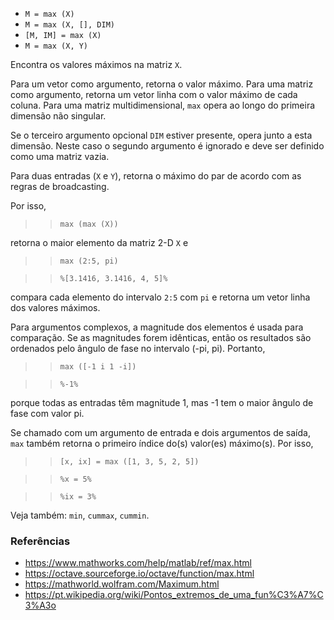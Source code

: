 - `M = max (X)`
- `M = max (X, [], DIM)`
- `[M, IM] = max (X)`
- `M = max (X, Y)`

Encontra os valores máximos na matriz `X`.

Para um vetor como argumento, retorna o valor máximo. Para uma matriz como
argumento, retorna um vetor linha com o valor máximo de cada coluna. Para uma
matriz multidimensional, `max` opera ao longo do primeira dimensão não
singular.

Se o terceiro argumento opcional `DIM` estiver presente, opera junto a esta
dimensão. Neste caso o segundo argumento é ignorado e deve ser definido como
uma matriz vazia.

Para duas entradas (`X` e `Y`), retorna o máximo do par de acordo com as regras
de broadcasting.

Por isso,

> > `max (max (X))`

retorna o maior elemento da matriz 2-D `X` e

> > `max (2:5, pi)`

> > `%[3.1416, 3.1416, 4, 5]%`

compara cada elemento do intervalo `2:5` com `pi` e retorna um vetor linha dos
valores máximos.

Para argumentos complexos, a magnitude dos elementos é usada para comparação.
Se as magnitudes forem idênticas, então os resultados são ordenados pelo ângulo
de fase no intervalo (-pi, pi). Portanto,

> > `max ([-1 i 1 -i])`

> > `%-1%`

porque todas as entradas têm magnitude 1, mas -1 tem o maior ângulo de fase com
valor pi.

Se chamado com um argumento de entrada e dois argumentos de saída, `max` também
retorna o primeiro índice do(s) valor(es) máximo(s). Por isso,

> > `[x, ix] = max ([1, 3, 5, 2, 5])`

> > `%x = 5%`

> > `%ix = 3%`

Veja também: `min`, `cummax`, `cummin`.

### Referências

- https://www.mathworks.com/help/matlab/ref/max.html
- https://octave.sourceforge.io/octave/function/max.html
- https://mathworld.wolfram.com/Maximum.html
- https://pt.wikipedia.org/wiki/Pontos_extremos_de_uma_fun%C3%A7%C3%A3o
